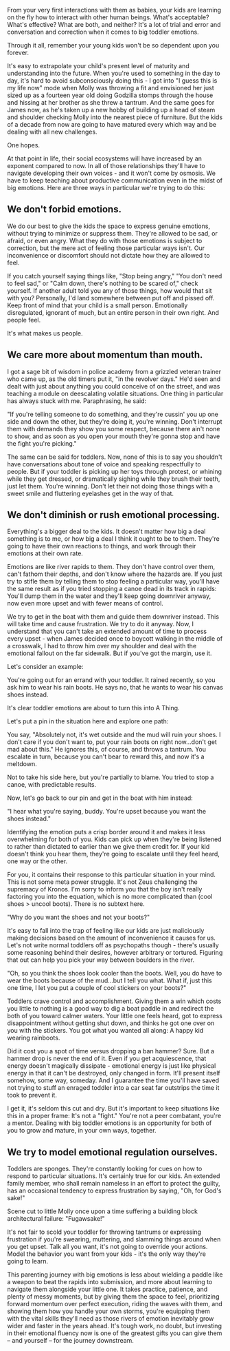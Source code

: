From your very first interactions with them as babies, your kids are learning on the fly how to interact with other human beings. What's acceptable? What's effective?  What are both, and neither? It's a lot of trial and error and conversation and correction when it comes to big toddler emotions.

Through it all, remember your young kids won't be so dependent upon you forever. 

It's easy to extrapolate your child's present level of maturity and understanding into the future. When you're used to something in the day to day, it's hard to avoid subconsciously doing this - I got into "I guess this is my life now" mode when Molly was throwing a fit and envisioned her just sized up as a fourteen year old doing Godzilla stomps through the house and hissing at her brother as she threw a tantrum. And the same goes for James now, as he's taken up a new hobby of building up a head of steam and shoulder checking Molly into the nearest piece of furniture. But the kids of a decade from now are going to have matured every which way and be dealing with all new challenges.

One hopes.

At that point in life, their social ecosystems will have increased by an exponent compared to now. In all of those relationships they'll have to navigate developing their own voices - and it won't come by osmosis. We have to keep teaching about productive communication even in the midst of big emotions. Here are three ways in particular we're trying to do this:

## We don't forbid emotions.

We do our best to give the kids the space to express genuine emotions, without trying to minimize or suppress them. They're allowed to be sad, or afraid, or even angry. What they do with those emotions is subject to correction, but the mere act of feeling those particular ways isn't. Our inconvenience or discomfort should not dictate how they are allowed to feel. 

If you catch yourself saying things like, "Stop being angry," "You don't need to feel sad," or "Calm down, there's nothing to be scared of," check yourself. If another adult told you any of those things, how would that sit with you? Personally, I'd land somewhere between put off and pissed off. Keep front of mind that your child is a small person. Emotionally disregulated, ignorant of much, but an entire person in their own right. And people feel.

It's what makes us people.

## We care more about momentum than mouth.

I got a sage bit of wisdom in police academy from a grizzled veteran trainer who came up, as the old timers put it, "in the revolver days." He'd seen and dealt with just about anything you could conceive of on the street, and was teaching a module on deescalating volatile situations. One thing in particular has always stuck with me. Paraphrasing, he said:

"If you're telling someone to do something, and they're cussin' you up one side and down the other, but they're doing it, you're winning. Don't interrupt them with demands they show you some respect, because there ain't none to show, and as soon as you open your mouth they're gonna stop and have the fight you're picking."

The same can be said for toddlers. Now, none of this is to say you shouldn't have conversations about tone of voice and speaking respectfully to people. But if your toddler is picking up her toys through protest, or whining while they get dressed, or dramatically sighing while they brush their teeth, just let them. You're winning. Don't let their not doing those things with a sweet smile and fluttering eyelashes get in the way of that.

## We don't diminish or rush emotional processing.

Everything's a bigger deal to the kids. It doesn't matter how big a deal something is to me, or how big a deal I think it ought to be to them. They're going to have their own reactions to things, and work through their emotions at their own rate. 

Emotions are like river rapids to them. They don't have control over them, can't fathom their depths, and don't know where the hazards are. If you just try to stifle them by telling them to stop feeling a particular way, you'll have the same result as if you tried stopping a canoe dead in its track in rapids: You'll dump them in the water and they'll keep going downriver anyway, now even more upset and with fewer means of control.

We try to get in the boat with them and guide them downriver instead. This will take time and cause frustration. We try to do it anyway. Now, I understand that you can't take an extended amount of time to process every upset - when James decided once to boycott walking in the middle of a crosswalk, I had to throw him over my shoulder and deal with the emotional fallout on the far sidewalk. But if you've got the margin, use it.

Let's consider an example:

You're going out for an errand with your toddler. It rained recently, so you ask him to wear his rain boots. He says no, that he wants to wear his canvas shoes instead. 

It's clear toddler emotions are about to turn this into A Thing. 

Let's put a pin in the situation here and explore one path:

You say, "Absolutely not, it's wet outside and the mud will ruin your shoes. I don't care if you don't want to, put your rain boots on right now...don't get mad about this." He ignores this, of course, and throws a tantrum. You escalate in turn, because you can't bear to reward this, and now it's a meltdown. 

Not to take his side here, but you're partially to blame. You tried to stop a canoe, with predictable results.

Now, let's go back to our pin and get in the boat with him instead:

"I hear what you're saying, buddy. You're upset because you want the shoes instead." 

Identifying the emotion puts a crisp border around it and makes it less overwhelming for both of you. Kids can pick up when they're being listened to rather than dictated to earlier than we give them credit for. If your kid doesn't think you hear them, they're going to escalate until they feel heard, one way or the other.

For you, it contains their response to this particular situation in your mind. This is not some meta power struggle. It's not Zeus challenging the supremacy of Kronos. I'm sorry to inform you that the boy isn't really factoring you into the equation, which is no more complicated than (cool shoes > uncool boots). There is no subtext here.

"Why do you want the shoes and not your boots?"

It's easy to fall into the trap of feeling like our kids are just maliciously making decisions based on the amount of inconvenience it causes for us. Let's not write normal toddlers off as psychopaths though - there's usually some reasoning behind their desires, however arbitrary or tortured. Figuring that out can help you pick your way between boulders in the river.

"Oh, so you think the shoes look cooler than the boots. Well, you do have to wear the boots because of the mud...but I tell you what. What if, just this one time, I let you put a couple of cool stickers on your boots?"

Toddlers crave control and accomplishment. Giving them a win which costs you little to nothing is a good way to dig a boat paddle in and redirect the both of you toward calmer waters. Your little one feels heard, got to express disappointment without getting shut down, and thinks he got one over on you with the stickers. You got what you wanted all along: A happy kid wearing rainboots. 

Did it cost you a spot of time versus dropping a ban hammer? Sure. But a hammer drop is never the end of it. Even if you get acquiescence, that energy doesn't magically dissipate - emotional energy is just like physical energy in that it can't be destroyed, only changed in form. It'll present itself somehow, some way, someday. And I guarantee the time you'll have saved not trying to stuff an enraged toddler into a car seat far outstrips the time it took to prevent it. 

I get it, it's seldom this cut and dry. But it's important to keep situations like this in a proper frame: It's not a "fight." You're not a peer combatant, you're a mentor. Dealing with big toddler emotions is an opportunity for both of you to grow and mature, in your own ways, together.

## We try to model emotional regulation ourselves.

Toddlers are sponges. They're constantly looking for cues on how to respond to particular situations. It's certainly true for our kids. An extended family member, who shall remain nameless in an effort to protect the guilty, has an occasional tendency to express frustration by saying, "Oh, for God's sake!"

Scene cut to little Molly once upon a time suffering a building block architectural failure: "Fugawsake!"

It's not fair to scold your toddler for throwing tantrums or expressing frustration if you're swearing, muttering, and slamming things around when you get upset. Talk all you want, it's not going to override your actions. Model the behavior you want from your kids - it's the only way they're going to learn. 



This parenting journey with big emotions is less about wielding a paddle like a weapon to beat the rapids into submission, and more about learning to navigate them alongside your little one. It takes practice, patience, and plenty of messy moments, but by giving them the space to feel, prioritizing forward momentum over perfect execution, riding the waves with them, and showing them how you handle your own storms, you're equipping them with the vital skills they'll need as those rivers of emotion inevitably grow wider and faster in the years ahead. It's tough work, no doubt, but investing in their emotional fluency now is one of the greatest gifts you can give them – and yourself – for the journey downstream.